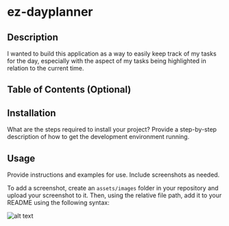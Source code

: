 # ez-dayplanner

## Description

I wanted to build this application as a way to easily keep track of my tasks for the day, especially with the aspect of my tasks being highlighted in relation to the current time.

## Table of Contents (Optional)


## Installation

What are the steps required to install your project? Provide a step-by-step description of how to get the development environment running.

## Usage

Provide instructions and examples for use. Include screenshots as needed.

To add a screenshot, create an `assets/images` folder in your repository and upload your screenshot to it. Then, using the relative file path, add it to your README using the following syntax:

![alt text](assets/images/screenshot.png)
